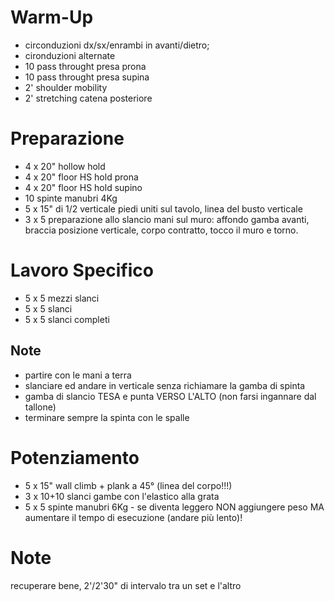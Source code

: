 # Warm-Up

 * circonduzioni dx/sx/enrambi in avanti/dietro;
 * cironduzioni alternate
 * 10 pass throught presa prona
 * 10 pass throught presa supina
 * 2' shoulder mobility
 * 2' stretching catena posteriore

# Preparazione

 * 4 x 20" hollow hold
 * 4 x 20" floor HS hold prona
 * 4 x 20" floor HS hold supino
 * 10 spinte manubri 4Kg
 * 5 x 15" di 1/2 verticale piedi uniti sul tavolo, linea del busto verticale
 * 3 x 5 preparazione allo slancio mani sul muro: affondo gamba avanti, braccia posizione verticale, corpo contratto, tocco il muro e torno.

# Lavoro Specifico 

 * 5 x 5 mezzi slanci
 * 5 x 5 slanci
 * 5 x 5 slanci completi

 ## Note

  * partire con le mani a terra
  * slanciare ed andare in verticale senza richiamare la gamba di spinta
  * gamba di slancio TESA e punta VERSO L'ALTO (non farsi ingannare dal tallone)
  * terminare sempre la spinta con le spalle

# Potenziamento

 * 5 x 15" wall climb + plank a 45° (linea del corpo!!!)
 * 3 x 10+10 slanci gambe con l'elastico alla grata
 * 5 x 5 spinte manubri 6Kg - se diventa leggero NON aggiungere peso MA aumentare il tempo di esecuzione (andare più lento)!

# Note

recuperare bene, 2'/2'30" di intervalo tra un set e l'altro
